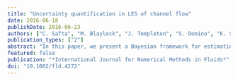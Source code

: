 ```yaml
---
title: "Uncertainty quantification in LES of channel flow"
date: 2016-06-18
publishDate: 2016-06-23
authors: ["C. Safta", "M. Blaylock", "J. Templeton", "S. Domino", "K. Sargsyan", "H.N. Najm"]
publication_types: ["2"]
abstract: "In this paper, we present a Bayesian framework for estimating joint densities for large eddy simulation (LES) sub-grid scale model parameters based on canonical forced isotropic turbulence direct numerical simulation (DNS) data. The framework accounts for noise in the independent variables, and we present alternative formulations for accounting for discrepancies between model and data. To generate probability densities for flow characteristics, posterior densities for sub-grid scale model parameters are propagated forward through LES of channel flow and compared with DNS data. Synthesis of the calibration and prediction results demonstrates that model parameters have an explicit filter width dependence and are highly correlated. Discrepancies between DNS and calibrated LES results point to additional model form inadequacies that need to be accounted for."
featured: false
publication: "*International Journal for Numerical Methods in Fluids*"
doi: "10.1002/fld.4272"
---
```


